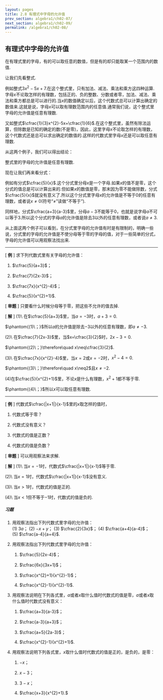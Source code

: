 ```yaml
---
layout: pages
title: 2.8 有理式中字母的允许值
prev_section: algebra1/ch02-07/
next_section: algebra1/ch02-09/
permalink: /algebra1/ch02-08/
---
```


有理式中字母的允许值
--------------------

在有理式里的字母，有的可以取任意的数值，但是有的却只能取某一个范围内的数值.

让我们先看整式.

例如整式$3x^{2}-5x+7$.在这个整式里，只有加法、减法、乘法和乘方这四种运算.字母$x$不论取怎样的有理数，包括正的、负的整数、分数或者零，加法、减法、乘法和乘方都总是可以进行的.当$x$的数值确定以后，这个代数式总可以计算出确定的数值来.这就是说，字母$x$可以取有理数范围内的任意值.通常我们说，这个整式里字母的允许值是任意有理数.

又如整式$\cfrac{1}{3}x^{2}-5x+\cfrac{1}{6}$.在这个整式里，虽然有除法运算，但除数是已知的确定的数(不是零)，因此，这里字母$x$不论取怎样的有理数，这个代数式还是总可以求出确定的数值的.这样的代数式里字母$x$还是可以取任意有理数.

从这两个例子，我们可以得出结论：

整式里的字母的允许值是任意有理数.

现在让我们再来看分式：

例如有分式$\cfrac{5}{x}$.这个分式里分母$x$是一个字母.如果$x$的值不是零，这个分式的值总是可以计算出来的.但如果$x$的数值是零，那末因为零不能做除数，分式$\cfrac{5}{x}$就没有意义了.所以这个分式里字母$x$的允许值是不等于$0$的任意有理数，或者说$x\neq0$(符号“$\neq$”读做“不等于”).

同样地，分式$\cfrac{a+3}{a-3}$里，分母$a-3$不能等于$0$，也就是说字母$a$不可以等于$3$.所以这个分式的字母$a$的允许值是除去$3$以外的任意有理数，或者说$a\neq3$.

从上面这两个例子可以看到，在分式里字母的允许值有时是有限制的，明确一些说，分式里的字母的允许值是不使分母等于零的字母的值，对于一些简单的分式，字母的允许值可以用观察法找出来.


***

[ **例** ] 
求下列代数式里有关字母的允许值：

1.  $\cfrac{5}{a+3}$；

2.  $\cfrac{7}{2x-3}$；

3.  $\cfrac{7x}{x^{2}-4}$；

4.  $\cfrac{5}{x^{2}+1}$.

[ **审题** ] 
只要看什么时候分母等于零，把这些不允许的值去掉.

[ **解** ] 
(1)\ 在$\cfrac{5}{a+3}$里，当$a=-3$时，$a+3=0$.  

$\phantom{(1)\；}$所以$a$的允许值是除去$-3$以外的任意有理数，即$a\neq-3$.  

(2)\ 在$\cfrac{7}{2x-3}$里，当$x=\cfrac{3}{2}$时，$2x-3=0$.  

$\phantom{(2)\；}\therefore\quad x\neq\cfrac{3}{2}$.  

(3)\ 在$\cfrac{7x}{x^{2}-4}$里，当$x=2$或$x=-2$时，$x^{2}-4=0$.  

$\phantom{(3)\；}\therefore\quad x\neq2$且$x\neq-2$.  

(4)在$\cfrac{5}{x^{2}+1}$里，不论$x$是什么有理数，$x^{2}+1$都不等于零.  

$\phantom{(4)\；}$所以$x$可以取任意有理数.


***

[ **例** ] 
代数式$\cfrac{|x+1|}{x-1}$里的$x$取怎样的值时，

1.  代数式等于零？

2.  代数式没有意义？

3.  代数式的值是正数？

4.  代数式的值是负数？

[ **审题** ] 
可以用观察法来求解.

[ **解** ] 
(1)\ 当$x=-1$时，代数式$\cfrac{|x+1|}{x-1}$等于零.  

(2)\ 当$x=1$时，代数式$\cfrac{|x+1|}{x-1}$没有意义.  

(3)\ 当$x>1$时，代数式的值是正的.  

(4)\ 当$x<1$但不等于$-1$时，代数式的值是负的.




<div class="note">
<h5>习题</h5>
</div>

1.  用观察法指出下列代数式里字母的允许值：\
    (1) $3a$； (2) $-x+y$； (3) $\cfrac{2}{3x}$； (4) $\cfrac{a+4}{a-4}$； (5) $\cfrac{a-4}{a+4}$.

2.  用观察法指出下列代数式里字母的允许值：

    1.  $\cfrac{5}{2x-4}$；

    2.  $\cfrac{6x}{3x+1}$；

    3.  $\cfrac{x^{2}+1}{x^{2}-1}$；

    4.  $\cfrac{x^{2}-1}{x^{2}-1}$.

3.  用观察法说明在下列各式里，$a$或者$x$取什么值时代数式的值是零，$a$或者$x$取什么值时代数式没有意义：

    1.  $\cfrac{a+3}{a-3}$；

    2.  $\cfrac{a-3}{a+3}$；

    3.  $\cfrac{a+5}{2a-3}$；

    4.  $\cfrac{x^{2}-1}{x^{2}+1}$.

4.  用观察法说明下列各式里，$x$取什么值时代数式的值是正的，是负的，是零：

    1.  $-x$；

    2.  $x-3$；

    3.  $3-x$；

    4.  $\cfrac{x+3}{x^{2}+1}.$

